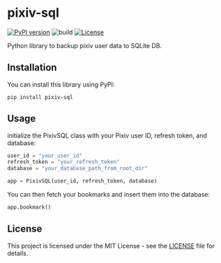 # pixiv-sql

[![PyPI version](https://badge.fury.io/py/pixiv-sql.svg)](https://badge.fury.io/py/pixiv-sql)
![build](https://github.com/ryohidaka/pixiv-sql/workflows/Build/badge.svg)
[![License](https://img.shields.io/badge/license-MIT-blue.svg)](https://opensource.org/licenses/MIT)

Python library to backup pixiv user data to SQLite DB.

## Installation

You can install this library using PyPI:

```shell
pip install pixiv-sql
```

## Usage

initialize the PixivSQL class with your Pixiv user ID, refresh token, and database:

```python
user_id = "your_user_id"
refresh_token = "your_refresh_token"
database = "your_database_path_from_root_dir"

app = PixivSQL(user_id, refresh_token, database)
```

You can then fetch your bookmarks and insert them into the database:

```python
app.bookmark()
```

## License

This project is licensed under the MIT License - see the [LICENSE](LICENSE) file for details.

